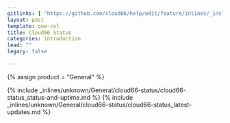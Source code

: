 ```yaml
---
gitlinks: [ "https://github.com/cloud66/help/edit/feature/inlines/_includes/_inlines/unknown/General/cloud66-status/cloud66-status_status-and-uptime.md", "https://github.com/cloud66/help/edit/feature/inlines/_includes/_inlines/unknown/General/cloud66-status/cloud66-status_latest-updates.md" ]
layout: post
template: one-col
title: Cloud66 Status
categories: introduction
lead: ""
legacy: false

---
```

{% assign product = "General" %}

{% include _inlines/unknown/General/cloud66-status/cloud66-status_status-and-uptime.md %}
{% include _inlines/unknown/General/cloud66-status/cloud66-status_latest-updates.md %}
